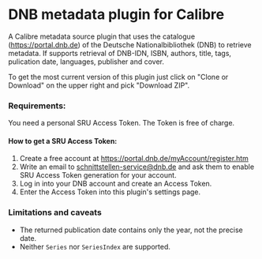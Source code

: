 # DNB metadata plugin for Calibre

A Calibre metadata source plugin that uses the catalogue (https://portal.dnb.de) of the Deutsche Nationalbibliothek (DNB) to retrieve metadata.
If supports retrieval of DNB-IDN, ISBN, authors, title, tags, pulication date, languages, publisher and cover.

To get the most current version of this plugin just click on "Clone or Download" on the upper right and pick "Download ZIP".


### Requirements:

You need a personal SRU Access Token. The Token is free of charge.

#### How to get a SRU Access Token:

1. Create a free account at https://portal.dnb.de/myAccount/register.htm
1. Write an email to schnittstellen-service@dnb.de and ask them to enable SRU Access Token generation for your account.
1. Log in into your DNB account and create an Access Token.
1. Enter the Access Token into this plugin's settings page.


### Limitations and caveats

- The returned publication date contains only the year, not the precise date.
- Neither `Series` nor `SeriesIndex` are supported.
